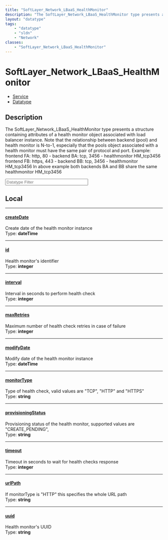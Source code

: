 ```yaml
---
title: "SoftLayer_Network_LBaaS_HealthMonitor"
description: "The SoftLayer_Network_LBaaS_HealthMonitor type presents a structure containing attributes of a health monitor object ass... "
layout: "datatype"
tags:
    - "datatype"
    - "sldn"
    - "Network"
classes:
    - "SoftLayer_Network_LBaaS_HealthMonitor"
---
```


# SoftLayer_Network_LBaaS_HealthMonitor
<div id='service-datatype'>
    <ul id='sldn-reference-tabs'>
    <li id='service'> <a href='/reference/services/SoftLayer_Network_LBaaS_HealthMonitor' >Service</a></li>    <li id='datatype'> <a href='/reference/datatypes/SoftLayer_Network_LBaaS_HealthMonitor' >Datatype</a></li>
    </ul>
</div>

## Description 


The SoftLayer_Network_LBaaS_HealthMonitor type presents a structure containing attributes of a health monitor object associated with load balancer instance. Note that the relationship between backend (pool) and health monitor is N-to-1, especially that the pools object associated with a health monitor must have the same pair of protocol and port. Example: frontend FA: http, 80   - backend BA: tcp, 3456 - healthmonitor HM_tcp3456 frontend FB: https, 443 - backend BB: tcp, 3456 - healthmonitor HM_tcp3456 In above example both backends BA and BB share the same healthmonitor HM_tcp3456 





<!-- Filer BEGIN -->
<div class="view-filters">
        <div class="clearfix">
            <div class="search-input-box">
                <input placeholder="Datatype Filter" onkeyup="titleSearch(inputId='prop-input', divId='properties', elementClass='prop-row')" 
                    type="text" id="prop-input" value="" size="30" maxlength="128" class="form-text">
            </div>
        </div>
</div>
<!-- Filer END -->

<div id="properties" class="content">
<div id="localProperties" class="prop-content" >

## Local
<div class="prop-row">

-----
[createDate]: #createdate
#### [createDate]
Create date of the health monitor instance  
<span class="type-label">Type: </span>**dateTime**  



</div>
<div class="prop-row">

-----
[id]: #id
#### [id]
Health monitor's identifier  
<span class="type-label">Type: </span>**integer**  



</div>
<div class="prop-row">

-----
[interval]: #interval
#### [interval]
Interval in seconds to perform health check  
<span class="type-label">Type: </span>**integer**  



</div>
<div class="prop-row">

-----
[maxRetries]: #maxretries
#### [maxRetries]
Maximum number of health check retries in case of failure  
<span class="type-label">Type: </span>**integer**  



</div>
<div class="prop-row">

-----
[modifyDate]: #modifydate
#### [modifyDate]
Modify date of the health monitor instance  
<span class="type-label">Type: </span>**dateTime**  



</div>
<div class="prop-row">

-----
[monitorType]: #monitortype
#### [monitorType]
Type of health check, valid values are "TCP", "HTTP" and "HTTPS"  
<span class="type-label">Type: </span>**string**  



</div>
<div class="prop-row">

-----
[provisioningStatus]: #provisioningstatus
#### [provisioningStatus]
Provisioning status of the health monitor, supported values are "CREATE_PENDING",  
<span class="type-label">Type: </span>**string**  



</div>
<div class="prop-row">

-----
[timeout]: #timeout
#### [timeout]
Timeout in seconds to wait for health checks response  
<span class="type-label">Type: </span>**integer**  



</div>
<div class="prop-row">

-----
[urlPath]: #urlpath
#### [urlPath]
If monitorType is "HTTP" this specifies the whole URL path  
<span class="type-label">Type: </span>**string**  



</div>
<div class="prop-row">

-----
[uuid]: #uuid
#### [uuid]
Health monitor's UUID  
<span class="type-label">Type: </span>**string**  



</div>
</div>
<!-- LOCAL PROPERTY END -->

</div>


